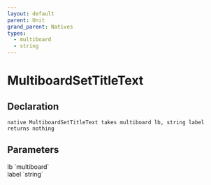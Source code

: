 ```yaml
---
layout: default
parent: Unit
grand_parent: Natives
types:
  - multiboard
  - string
---
```


# MultiboardSetTitleText

## Declaration

```
native MultiboardSetTitleText takes multiboard lb, string label returns nothing
```

## Parameters
<dl>
  <dt>lb `multiboard`</dt>
  <dd></dd>

  <dt>label `string`</dt>
  <dd></dd>
</dl>